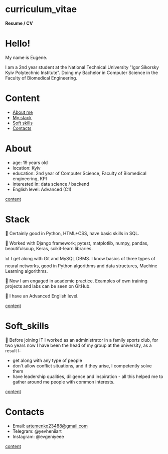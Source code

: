 # curriculum_vitae
**Resume / CV**


# Hello!
<p>My name is Eugene.</p>
<p>
    I am a 2nd year student at the National Technical University
    "Igor Sikorsky Kyiv Polytechnic Institute".
    Doing my Bachelor in Computer Science in the Faculty of Biomedical Engineering.
</p>


# Content
- [About me](#about)
- [My stack](#stack)
- [Soft skills](#soft_skills)
- [Contacts](#contacts)


# About
- age: 19 years old
- location: Kyiv
- education: 2nd year of Computer Science, Faculty of Biomedical engineering, KPI
- interested in: data science / backend
- English level: Advanced (C1)

[content](#content)


# Stack
<p>
    🐍 Certainly good in Python, HTML+CSS, have basic skills in SQL.
</p>
<p>
    📂 Worked with Django framework; pytest, matplotlib, numpy, pandas,
      beautifulsoup, Keras, scikit-learn libraries.
</p>
<p>
    📊 I get along with Git and MySQL DBMS. I know basics of three types of neural networks,
    good in Python algorithms and data structures, Machine Learning algorithms.
</p>
<p>
    🌱 Now I am engaged in academic practice. Examples of own training projects
     and labs can be seen on GitHub.
</p>
<p>
    🎤 I have an Advanced English level.
</p>

[content](#content)


# Soft_skills
<p>
    💁 Before joining IT I worked as an administrator in a family sports club,
     for two years now I have been the head of my group at the university,
     as a result I:
</p>

- get along with any type of people
- don't allow conflict situations, and if they arise, I competently solve them
- have leadership qualities, diligence and inspiration - all this
  helped me to gather around me people with common interests.

[content](#content)


# Contacts
- Email: artemenko23488@gmail.com
- Telegram: @yevheniiart
- Instagram: @evgeniyeee

[content](#content)
